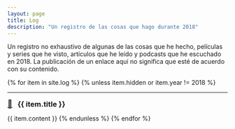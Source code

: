 ```yaml
---
layout: page
title: Log
description: "Un registro de las cosas que hago durante 2018"
---
```


Un registro no exhaustivo de algunas de las cosas que he hecho, películas y series que he visto, artículos que he leído y podcasts que he escuchado en 2018.
La publicación de un enlace aquí no significa que esté de acuerdo con su contenido.

{% for item in site.log %}
{% unless item.hidden or item.year != 2018 %}
  <hr/>
  <div>
    <a style="font-size:1.3em; padding-right:0.4em" href="{{item.url}}">🔗</a> 
    <h3 style="display:inline;" id="{{ item.tag }}">{{ item.title }}</h3>
  </div>

  {{ item.content }}
{% endunless %}
{% endfor %}
